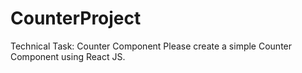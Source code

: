 # CounterProject
Technical Task: Counter Component  Please create a simple Counter Component using React JS.
